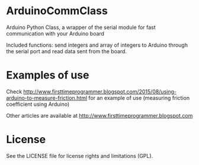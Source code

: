 # ArduinoCommClass
Arduino Python Class, a wrapper of the serial module for fast communication with your Arduino board

Included functions:
send integers and array of integers to Arduino through the serial port and read data sent from the board.

# Examples of use
Check http://www.firsttimeprogrammer.blogspot.com/2015/08/using-arduino-to-measure-friction.html for an example of use (measuring friction coefficient using Arduino)

Other articles are available at http://www.firsttimeprogrammer.blogspot.com


# License
See the LICENSE file for license rights and limitations (GPL).

